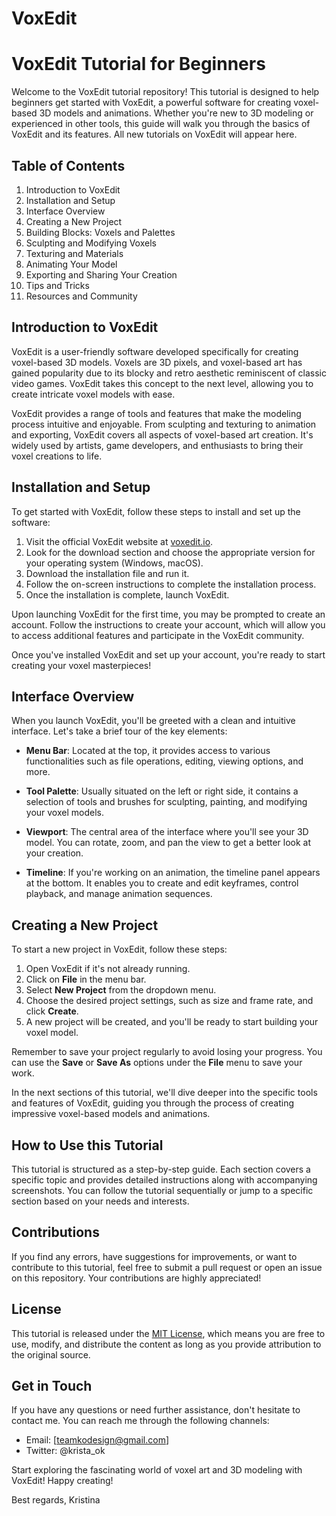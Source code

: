 # VoxEdit
# VoxEdit Tutorial for Beginners


Welcome to the VoxEdit tutorial repository! This tutorial is designed to help beginners get started with VoxEdit, a powerful software for creating voxel-based 3D models and animations. Whether you're new to 3D modeling or experienced in other tools, this guide will walk you through the basics of VoxEdit and its features. All new tutorials on VoxEdit will appear here.

## Table of Contents
1. Introduction to VoxEdit
2. Installation and Setup
3. Interface Overview
4. Creating a New Project
5. Building Blocks: Voxels and Palettes
6. Sculpting and Modifying Voxels
7. Texturing and Materials
8. Animating Your Model
9. Exporting and Sharing Your Creation
10. Tips and Tricks
11. Resources and Community

## Introduction to VoxEdit

VoxEdit is a user-friendly software developed specifically for creating voxel-based 3D models. Voxels are 3D pixels, and voxel-based art has gained popularity due to its blocky and retro aesthetic reminiscent of classic video games. VoxEdit takes this concept to the next level, allowing you to create intricate voxel models with ease.

VoxEdit provides a range of tools and features that make the modeling process intuitive and enjoyable. From sculpting and texturing to animation and exporting, VoxEdit covers all aspects of voxel-based art creation. It's widely used by artists, game developers, and enthusiasts to bring their voxel creations to life.

## Installation and Setup

To get started with VoxEdit, follow these steps to install and set up the software:

1. Visit the official VoxEdit website at [voxedit.io](https://www.voxedit.io/).
2. Look for the download section and choose the appropriate version for your operating system (Windows, macOS).
3. Download the installation file and run it.
4. Follow the on-screen instructions to complete the installation process.
5. Once the installation is complete, launch VoxEdit.

Upon launching VoxEdit for the first time, you may be prompted to create an account. Follow the instructions to create your account, which will allow you to access additional features and participate in the VoxEdit community.

Once you've installed VoxEdit and set up your account, you're ready to start creating your voxel masterpieces!

## Interface Overview

When you launch VoxEdit, you'll be greeted with a clean and intuitive interface. Let's take a brief tour of the key elements:

- **Menu Bar**: Located at the top, it provides access to various functionalities such as file operations, editing, viewing options, and more.

- **Tool Palette**: Usually situated on the left or right side, it contains a selection of tools and brushes for sculpting, painting, and modifying your voxel models.

- **Viewport**: The central area of the interface where you'll see your 3D model. You can rotate, zoom, and pan the view to get a better look at your creation.

- **Timeline**: If you're working on an animation, the timeline panel appears at the bottom. It enables you to create and edit keyframes, control playback, and manage animation sequences.

## Creating a New Project

To start a new project in VoxEdit, follow these steps:

1. Open VoxEdit if it's not already running.
2. Click on **File** in the menu bar.
3. Select **New Project** from the dropdown menu.
4. Choose the desired project settings, such as size and frame rate, and click **Create**.
5. A new project will be created, and you'll be ready to start building your voxel model.

Remember to save your project regularly to avoid losing your progress. You can use the **Save** or **Save As** options under the **File** menu to save your work.

In the next sections of this tutorial, we'll dive deeper into the specific tools and features of VoxEdit, guiding you through the process of creating impressive voxel-based models and animations.


## How to Use this Tutorial

This tutorial is structured as a step-by-step guide. Each section covers a specific topic and provides detailed instructions along with accompanying screenshots. You can follow the tutorial sequentially or jump to a specific section based on your needs and interests.

## Contributions

If you find any errors, have suggestions for improvements, or want to contribute to this tutorial, feel free to submit a pull request or open an issue on this repository. Your contributions are highly appreciated!

## License

This tutorial is released under the [MIT License](LICENSE.md), which means you are free to use, modify, and distribute the content as long as you provide attribution to the original source.

## Get in Touch

If you have any questions or need further assistance, don't hesitate to contact me. You can reach me through the following channels:

- Email: [teamkodesign@gmail.com]
- Twitter: @krista_ok

Start exploring the fascinating world of voxel art and 3D modeling with VoxEdit! Happy creating!

Best regards,
Kristina
